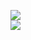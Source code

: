 [![](https://img.shields.io/badge/Made%20With-Github%20Spray-lightgrey.svg?style=for-the-badge&logo=github)](https://github.com/Annihil/github-spray#223)  
[![](https://i.imgur.com/2DrTn0Z.gif)](https://github.com/Annihil/github-spray)